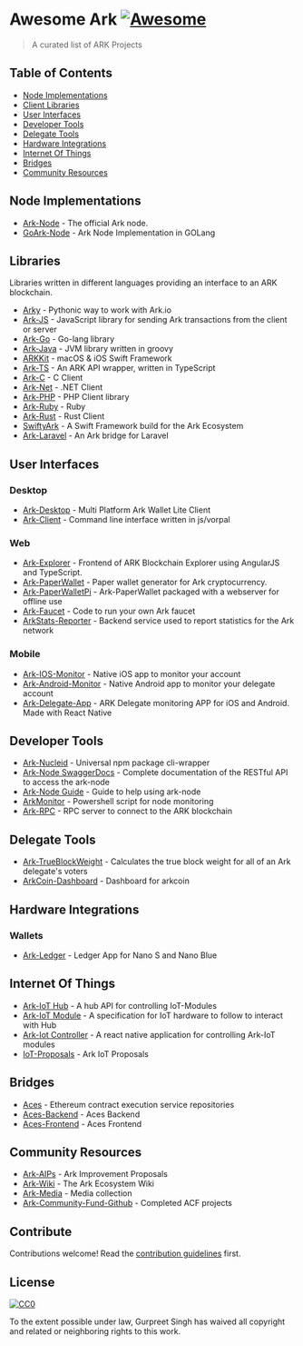# Awesome Ark [![Awesome](https://cdn.rawgit.com/sindresorhus/awesome/d7305f38d29fed78fa85652e3a63e154dd8e8829/media/badge.svg)](https://github.com/sindresorhus/awesome)

> A curated list of ARK Projects

## Table of Contents

- [Node Implementations](#node-implementation)
- [Client Libraries](#libraries)
- [User Interfaces](#user-interfaces)
- [Developer Tools](#developer-tools)
- [Delegate Tools](#delegate-tools)
- [Hardware Integrations](#hardware-integrations)
- [Internet Of Things](#internet-of-things)
- [Bridges](#bridges)
- [Community Resources](#community-resourses)

## Node Implementations

- [Ark-Node](https://github.com/ArkEcosystem/ark-node) - The official Ark node.
- [GoArk-Node](https://github.com/kristjank/goark-node) - Ark Node Implementation in GOLang 

## Libraries

Libraries written in different languages providing an interface to an ARK blockchain.

- [Arky](https://github.com/ArkEcosystem/arky) - Pythonic way to work with Ark.io
- [Ark-JS](https://github.com/ArkEcosystem/ark-js) - JavaScript library for sending Ark transactions from the client or server 
- [Ark-Go](https://github.com/ArkEcosystem/ark-go) - Go-lang library
- [Ark-Java](https://github.com/ArkEcosystem/ark-java) - JVM library written in groovy
- [ARKKit](https://github.com/sleepdefic1t/ARKKit) - macOS & iOS Swift Framework
- [Ark-TS](https://github.com/ArkEcosystem/ark-ts) - An ARK API wrapper, written in TypeScript
- [Ark-C](https://github.com/kristjank/ark-c) - C Client
- [Ark-Net](https://github.com/ArkEcosystem/ark-net) - .NET Client 
- [Ark-PHP](https://github.com/arkcommunityfund/Ark-PHP-Client) - PHP Client library
- [Ark-Ruby](https://github.com/faustbrian/Ark-Ruby) - Ruby
- [Ark-Rust](https://github.com/arkcommunityfund/rust-ark) - Rust Client
- [SwiftyArk](https://github.com/arkcommunityfund/SwiftyArk) - A Swift Framework build for the Ark Ecosystem 
- [Ark-Laravel](https://github.com/arkcommunityfund/Laravel-Ark) - An Ark bridge for Laravel 

## User Interfaces

### Desktop
- [Ark-Desktop](https://github.com/ArkEcosystem/ark-desktop) - Multi Platform Ark Wallet Lite Client 
- [Ark-Client](https://github.com/ArkEcosystem/ark-client) - Command line interface written in js/vorpal

### Web
- [Ark-Explorer](https://github.com/ArkEcosystem/ark-explorer) - Frontend of ARK Blockchain Explorer using AngularJS and TypeScript. 
- [Ark-PaperWallet](https://github.com/ArkEcosystem/ark-paperwallet) - Paper wallet generator for Ark cryptocurrency.
- [Ark-PaperWalletPi](https://github.com/Ark-IoT/ark-paperwallet-pi) - Ark-PaperWallet packaged with a webserver for offline use
- [Ark-Faucet](https://github.com/arkcommunityfund/Ark-Faucet) - Code to run your own Ark faucet 
- [ArkStats-Reporter](https://github.com/dafty-1/arkstats-reporter) - Backend service used to report statistics for the Ark network

### Mobile
- [Ark-IOS-Monitor](https://github.com/ArkEcosystem/ark-ios-monitor) - Native iOS app to monitor your account
- [Ark-Android-Monitor](https://github.com/ArkEcosystem/ark-android-monitor) - Native Android app to monitor your delegate account
- [Ark-Delegate-App](https://github.com/ArkEcosystem/ark-delegate-app) - ARK Delegate monitoring APP for iOS and Android. Made with React Native 

## Developer Tools 

- [Ark-Nucleid](https://github.com/ArkEcosystem) - Universal npm package cli-wrapper 
- [Ark-Node SwaggerDocs](https://ark.brianfaust.me/) - Complete documentation of the RESTful API to access the ark-node
- [Ark-Node Guide](https://github.com/Jarunik/ark-node-guide) - Guide to help using ark-node
- [ArkMonitor](https://github.com/Gr33nDrag0n69/ArkMonitor) - Powershell script for node monitoring
- [Ark-RPC](https://github.com/arkecosystem/ark-rpc) - RPC server to connect to the ARK blockchain

## Delegate Tools 
- [Ark-TrueBlockWeight](https://github.com/arkcommunityfund/Ark-TrueBlockWeight) - Calculates the true block weight for all of an Ark delegate's voters 
- [ArkCoin-Dashboard](https://github.com/Jarunik/arkcoin) - Dashboard for arkcoin

## Hardware Integrations

### Wallets
- [Ark-Ledger](https://github.com/ArkEcosystem/ark-ledger) - Ledger App for Nano S and Nano Blue 

## Internet Of Things
- [Ark-IoT Hub](https://github.com/Guppster/Ark-IoTHub) - A hub API for controlling IoT-Modules
- [Ark-IoT Module](https://github.com/Guppster/ARK-Lock) - A specification for IoT hardware to follow to interact with Hub
- [Ark-Iot Controller](https://github.com/Guppster/Ark-IoTController) - A react native application for controlling Ark-IoT modules
- [IoT-Proposals](https://github.com/sleepdefic1t/ark-IoT) - Ark IoT Proposals

## Bridges
- [Aces](https://github.com/ark-aces) - Ethereum contract execution service repositories
- [Aces-Backend](https://github.com/ark-aces/aces-backend) - Aces Backend
- [Aces-Frontend](https://github.com/ark-aces/aces-frontend) - Aces Frontend

## Community Resources

- [Ark-AIPs](https://github.com/ArkEcosystem/AIPs) - Ark Improvement Proposals 
- [Ark-Wiki](https://github.com/ArkEcosystem/wiki) - The Ark Ecosystem Wiki 
- [Ark-Media](https://github.com/Jarunik/ark-media) - Media collection
- [Ark-Community-Fund-Github](https://github.com/arkcommunityfund) - Completed ACF projects

## Contribute

Contributions welcome! Read the [contribution guidelines](contributing.md) first.


## License

[![CC0](http://mirrors.creativecommons.org/presskit/buttons/88x31/svg/cc-zero.svg)](http://creativecommons.org/publicdomain/zero/1.0)

To the extent possible under law, Gurpreet Singh has waived all copyright and
related or neighboring rights to this work.

